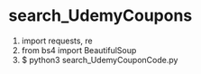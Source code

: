 # search_UdemyCoupons

1. import requests, re
2. from bs4 import BeautifulSoup
3. $ python3 search_UdemyCouponCode.py
